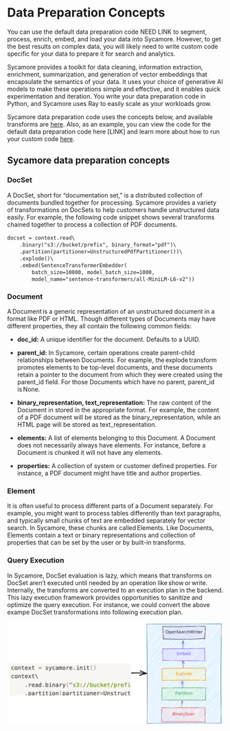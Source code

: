 # Data Preparation Concepts

You can use the default data preparation code NEED LINK to segment, process, enrich, embed, and load your data into Sycamore. However, to get the best results on complex data, you will likely need to write custom code specific for your data to prepare it for search and analytics.

Sycamore provides a toolkit for data cleaning, information extraction, enrichment, summarization, and generation of vector embeddings that encapsulate the semantics of your data. It uses your choice of generative AI models to make these operations simple and effective, and it enables quick experimentation and iteration. You write your data preparation code in Python, and Sycamore uses Ray to easily scale as your workloads grow.

Sycamore data preparation code uses the concepts below, and available transforms are [here](/transforms.rst). Also, as an example, you can view the code for the default data preparation code here [LINK] and learn more about how to run your custom code [here](/running_a_data_preparation_job.md).

## Sycamore data preparation concepts

### DocSet

A DocSet, short for “documentation set,” is a distributed collection of documents bundled together for processing. Sycamore provides a variety of transformations on DocSets to help customers handle unstructured data easily. For example, the following code snippet shows several transforms chained together to process a collection of PDF documents.

```context = sycamore.init()
docset = context.read\
    .binary("s3://bucket/prefix", binary_format="pdf")\
    .partition(partitioner=UnstructuredPdfPartitioner())\
    .explode()\
    .embed(SentenceTransformerEmbedder(
        batch_size=10000, model_batch_size=1000,
        model_name="sentence-transformers/all-MiniLM-L6-v2"))
```


### Document

A Document is a generic representation of an unstructured document in a format like PDF or HTML. Though different types of Documents may have different properties, they all contain the following common fields:

* **doc_id:** A unique identifier for the document. Defaults to a UUID.

* **parent_id:** In Sycamore, certain operations create parent-child relationships between Documents. For example, the explode transform promotes elements to be top-level documents, and these documents retain a pointer to the document from which they were created using the parent_id field. For those Documents which have no parent, parent_id is None.

* **binary_representation, text_representation:** The raw content of the Document in stored in the appropriate format. For example, the content of a PDF document will be stored as the binary_representation, while an HTML page will be stored as text_representation.

* **elements:** A list of elements belonging to this Document. A Document does not necessarily always have elements. For instance, before a Document is chunked it will not have any elements.

* **properties:** A collection of system or customer defined properties. For instance, a PDF document might have title and author properties.

### Element

It is often useful to process different parts of a Document separately. For example, you might want to process tables differently than text paragraphs, and typically small chunks of text are embedded separately for vector search. In Sycamore, these chunks are called Elements. Like Documents, Elements contain a text or binary representations and collection of properties that can be set by the user or by built-in transforms.

### Query Execution

In Sycamore, DocSet evaluation is lazy, which means that transforms on DocSet aren’t executed until needed by an operation like show or write. Internally, the transforms are converted to an execution plan in the backend. This lazy execution framework provides opportunities to sanitize and optimize the query execution. For instance, we could convert the above exampe DocSet transformations into following execution plan.

![Untitled](imgs/query_execution.svg)
